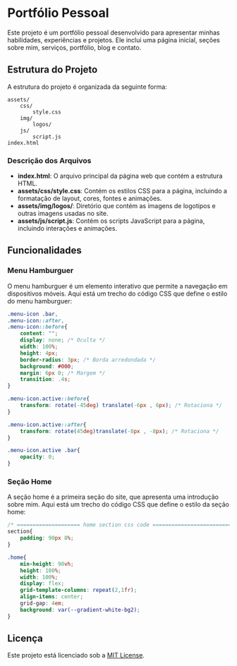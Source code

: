 # Portfólio Pessoal

Este projeto é um portfólio pessoal desenvolvido para apresentar minhas habilidades, experiências e projetos. Ele inclui uma página inicial, seções sobre mim, serviços, portfólio, blog e contato.

## Estrutura do Projeto

A estrutura do projeto é organizada da seguinte forma:

```
assets/
    css/
        style.css
    img/
        logos/
    js/
        script.js
index.html
```

### Descrição dos Arquivos

- **index.html**: O arquivo principal da página web que contém a estrutura HTML.
- **assets/css/style.css**: Contém os estilos CSS para a página, incluindo a formatação de layout, cores, fontes e animações.
- **assets/img/logos/**: Diretório que contém as imagens de logotipos e outras imagens usadas no site.
- **assets/js/script.js**: Contém os scripts JavaScript para a página, incluindo interações e animações.

## Funcionalidades

### Menu Hamburguer

O menu hamburguer é um elemento interativo que permite a navegação em dispositivos móveis. Aqui está um trecho do código CSS que define o estilo do menu hamburguer:

```css
.menu-icon .bar,
.menu-icon::after,
.menu-icon::before{
    content: "";
    display: none; /* Oculta */
    width: 100%;
    height: 4px;
    border-radius: 3px; /* Borda arredondada */
    background: #000;
    margin: 6px 0; /* Margem */
    transition: .4s;
}

.menu-icon.active::before{
    transform: rotate(-45deg) translate(-6px , 6px); /* Rotaciona */
}

.menu-icon.active::after{
    transform: rotate(45deg)translate(-8px , -8px); /* Rotaciona */
}

.menu-icon.active .bar{ 
    opacity: 0;
}
```

### Seção Home

A seção home é a primeira seção do site, que apresenta uma introdução sobre mim. Aqui está um trecho do código CSS que define o estilo da seção home:

```css
/* ==================== home section css code ============================ */
section{
    padding: 90px 8%;
}

.home{
    min-height: 90vh;
    height: 100%;
    width: 100%;
    display: flex;
    grid-template-columns: repeat(2,1fr);
    align-items: center;
    grid-gap: 4em;
    background: var(--gradient-white-bg2);
}
```
## Licença

Este projeto está licenciado sob a [MIT License](LICENSE).




